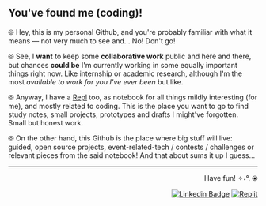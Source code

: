 ## You've found me (coding)!

⦾ Hey, this is my personal Github, and you're probably familiar with what it means — not very much to see and... No! Don't go!

⦾ See, I **want** to keep some **collaborative work** public and here and there, but chances **could be** I'm currently working in some equally important things right now. Like internship or academic research, although I'm the most *available to work for you I've ever been* but like.

⦾ Anyway, I have a [Repl](https://replit.com/@sbohfm) too, as notebook for all things mildly interesting (for me), and mostly related to coding. This is the place you want to go to find study notes, small projects, prototypes and drafts I might've forgotten. Small but honest work.

⦾ On the other hand, this Github is the place where big stuff will live: guided, open source projects, event-related-tech / contests / challenges or relevant pieces from the said notebook! And that about sums it up I guess...

---

<div align="right">

  Have fun! ✧˖°. ⦿
  
  <a href="https://www.linkedin.com/in/lucasrgcruz/" >![Linkedin Badge](https://img.shields.io/badge/-black?style=flat&logo=Linkedin&logoColor=white)</a>
  <a href="https://replit.com/@sbohfm">![Replit](https://img.shields.io/badge/-black?style=flat&logo=Replit&logoColor=white)</a>
  
</div>
